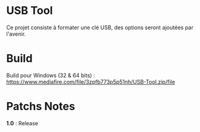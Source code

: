 # USB Tool

Ce projet consiste à formater une clé USB, des options seront ajoutées par l'avenir.

# Build

Build pour Windows (32 & 64 bits) : https://www.mediafire.com/file/3zpfb773p5p51nh/USB-Tool.zip/file

# Patchs Notes

**1.0** : Release

